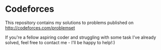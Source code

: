 # Codeforces

This repository contains my solutions to problems published on http://codeforces.com/problemset 

If you're a fellow aspiring coder and struggling with some task I've already solved, feel free to contact me - I'll be happy to help!:)
